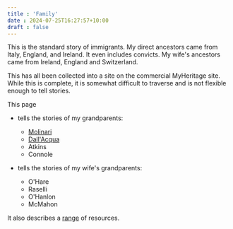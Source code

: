 ```yaml
---
title : 'Family'
date : 2024-07-25T16:27:57+10:00
draft : false
---
```


This is the standard story of immigrants. My direct ancestors came from Italy, England, and Ireland. It even includes convicts. My wife's ancestors came from Ireland, England and Switzerland.

This has all been collected into a site on the commercial MyHeritage site. While this is complete, it is somewhat difficult to traverse and is not flexible enough to tell stories.

This page

- tells the stories of my grandparents:
  - [Molinari](molinari)
  - [Dall'Acqua](dallacqua)
  - Atkins
  - Connole
  
- tells the stories of my wife's grandparents:
  - O'Hare
  - Raselli
  - O'Hanlon
  - McMahon

It also describes a [range](gennotes) of resources.

